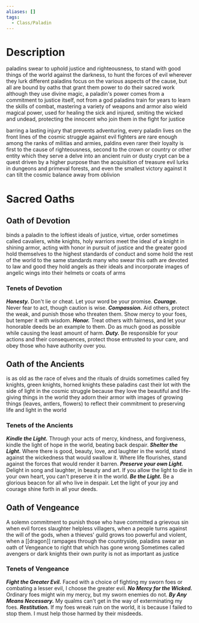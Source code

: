 ```yaml
---
aliases: []
tags:
  - Class/Paladin
---
```

# Description
paladins swear to uphold justice and righteousness, to stand with good things of the world against the darkness, to hunt the forces of evil wherever they lurk
different paladins focus on the various aspects of the cause, but all are bound by oaths that grant them power to do their sacred work
although they use divine magic, a paladin's power comes from a commitment to justice itself, not from a god
paladins train for years to learn the skills of combat, mastering a variety of weapons and armor
also wield magical power, used for healing the sick and injured, smiting the wicked and undead, protecting the innocent who join them in the fight for justice

barring a lasting injury that prevents adventuring, every paladin lives on the front lines of the cosmic struggle against evil
fighters are rare enough among the ranks of militias and armies, paldins even rarer
their loyalty is first to the cause of righteousness, second to the crown or country or other entity which they serve
a delve into an ancient ruin or dusty crypt can be a quest driven by a higher purpose than the acquisition of treasure
evil lurks in dungeons and primeval forests, and even the smallest victory against it can tilt the cosmic balance away from oblivion
# Sacred Oaths
## Oath of Devotion
binds a paladin to the loftiest ideals of justice, virtue, order
sometimes called cavaliers, white knights, holy warriors
meet the ideal of a knight in shining armor, acting with honor in pursuit of justice and the greater good
hold themselves to the highest standards of conduct and some hold the rest of the world to the same standards
many who swear this oath are devoted to law and good
they hold angels as their ideals and incorporate images of angelic wings into their helmets or coats of arms
### Tenets of Devotion
***Honesty.*** Don't lie or cheat. Let your word be your promise. 
***Courage.*** Never fear to act, though caution is wise.
***Compassion.*** Aid others, protect the weak, and punish those who threaten them. Show mercy to your foes, but temper it with wisdom.
***Honor.*** Treat others with fairness, and let your honorable deeds be an example to them. Do as much good as possible while causing the least amount of harm.
***Duty.*** Be responsible for your actions and their consequences, protect those entrusted to your care, and obey those who have authority over you.
## Oath of the Ancients
is as old as the race of elves and the rituals of druids
sometimes called fey knights, green knights, horned knights
these paladins cast their lot with the side of light in the cosmic struggle because they love the beautiful and life-giving things in the world
they adorn their armor with images of growing things (leaves, antlers, flowers) to reflect their commitment to preserving life and light in the world
### Tenets of the Ancients
***Kindle the Light.*** Through your acts of mercy, kindness, and forgiveness, kindle the light of hope in the world, beating back despair.
***Shelter the Light.*** Where there is good, beauty, love, and laughter in the world, stand against the wickedness that would swallow it. Where life flourishes, stand against the forces that would render it barren.
***Preserve your own Light.*** Delight in song and laughter, in beauty and art. If you allow the light to die in your own heart, you can't preserve it in the world.
***Be the Light.*** Be a glorious beacon for all who live in
despair. Let the light of your joy and courage shine forth
in all your deeds.
## Oath of Vengeance
A solemn commitment to punish those who have committed a grievous sin
when evil forces slaughter helpless villagers, when a people turns against the will of the gods, when a thieves' guild grows too powerful and violent, when a [[dragon]] rampages through the countryside, paladins swear an oath of Vengeance to right that which has gone wrong
Sometimes called avengers or dark knights
their own purity is not as important as justice
### Tenets of Vengeance
***Fight the Greater Evil.*** Faced with a choice of fighting my sworn foes or combating a lesser evil, I choose the greater evil.
***No Mercy for the Wicked.*** Ordinary foes might win my mercy, but my sworn enemies do not.
***By Any Means Necessary.*** My qualms can't get in the way of exterminating my foes.
***Restitution.*** If my foes wreak ruin on the world, it is because I failed to stop them. I must help those harmed by their misdeeds.